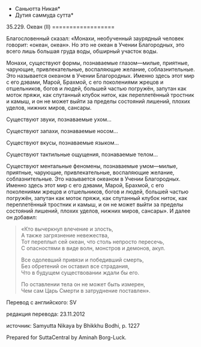 * Саньютта Никая*
* Дутия саммуда сутта*

35\.229\. Океан \(II\)
\=\=\=\=\=\=\=\=\=\=\=\=\=\=\=\=\=\=

Благословенный сказал: «Монахи, необученный заурядный человек говорит: «океан, океан»\. Но это не океан в Учении Благородных, это всего лишь большая груда воды, обширный участок воды\.

Монахи, существуют формы, познаваемые глазом—милые, приятные, чарующие, привлекательные, воспаляющие желание, соблазнительные\. Это называется океаном в Учении Благородных\. Именно здесь этот мир с его дэвами, Марой, Брахмой, с его поколениями жрецов и отшельников, богов и людей, большей частью погружён, запутан как моток пряжи, как спутанный клубок ниток, как переплетённый тростник и камыш, и он не может выйти за пределы состояний лишений, плохих уделов, нижних миров, сансары\.

Существуют звуки, познаваемые ухом…

Существуют запахи, познаваемые носом…

Существуют вкусы, познаваемые языком…

Существуют тактильные ощущения, познаваемые телом…

Существуют ментальные феномены, познаваемые умом—милые, приятные, чарующие, привлекательные, воспаляющие желание, соблазнительные\. Это называется океаном в Учении Благородных\. Именно здесь этот мир с его дэвами, Марой, Брахмой, с его поколениями жрецов и отшельников, богов и людей, большей частью погружён, запутан как моток пряжи, как спутанный клубок ниток, как переплетённый тростник и камыш, и он не может выйти за пределы состояний лишений, плохих уделов, нижних миров, сансары»\. И далее он добавил:

> «Кто вычеркнул влечение и злость,  
> А также загрязнение невежества,  
> Тот переплыл сей океан, что столь непросто пересечь,  
> С опасностями в виде волн, монстров и демонов, акул\.  
>   
> Все одолевший привязи и победивший смерть,  
> Без обретений он оставил все страдания,  
> Что в будущем существовании ждали бы его\.  
>   
> По оставлении тела он не может быть измерен,  
> Чем сам Царь Смерти в затруднение поставлен»\.

Перевод с английского: SV

редакция перевода: 23\.11\.2012

источник: Samyutta Nikaya by Bhikkhu Bodhi, p\. 1227

Prepared for SuttaCentral by Aminah Borg\-Luck\.